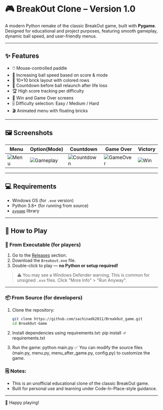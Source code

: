 # 🎮 BreakOut Clone – Version 1.0

A modern Python remake of the classic BreakOut game, built with **Pygame**. Designed for educational and project purposes, featuring smooth gameplay, dynamic ball speed, and user-friendly menus.

---

## ✨ Features

- 🖱️ Mouse-controlled paddle
- 🚀 Increasing ball speed based on score & mode
- 🧱 10×10 brick layout with colored rows
- 🔁 Countdown before ball relaunch after life loss
- 🏆 High score tracking per difficulty
- 🎯 Win and Game Over screens
- 🎚️ Difficulty selection: Easy / Medium / Hard
- 🎬 Animated menu with floating bricks

---

## 🖼️ Screenshots

| Menu | Option(Mode) | Countdown | Game Over | Victory |
|------|----------|-----------|-----------|---------|
| ![Menu](https://github.com/user-attachments/assets/61f07512-d4fa-40f0-8d6a-7c33536e7b54) | ![Gameplay](https://github.com/user-attachments/assets/2e6dbd62-a934-425c-b586-cd7835f9cf8d) | ![Countdown](https://github.com/user-attachments/assets/72de0f5d-6d42-4fec-8a30-8ca4d7404092)| ![GameOver](https://github.com/user-attachments/assets/51dffecf-66d5-4382-a59f-6386db26f5a1) | ![Win](https://github.com/user-attachments/assets/ffaa6e5c-f7af-431c-9e35-d0cfc0026b6b) |
---

## 💻 Requirements

- Windows OS (for `.exe` version)
- Python 3.8+ (for running from source)
- [`pygame`](https://pypi.org/project/pygame/) library

---

## 🚀 How to Play

### 🧩 From Executable (for players)

1. Go to the [Releases](https://github.com/your-username/BreakOut-Clone/releases) section.
2. Download the `Breakout.exe` file.
3. Double-click to play — **no Python or setup required!**

> ⚠️ You may see a Windows Defender warning. This is common for unsigned `.exe` files. Click "More Info" > "Run Anyway".

---

### 📦 From Source (for developers)

1. Clone the repository:

   ```bash
   git clone https://github.com/sachinadk2011/BreakOut_game.git
   cd BreakOut-Game
2. Install dependencies using requirements.txt:
   pip install -r requirements.txt
3. Run the game:
   python main.py
✅ You can modify the source files (main.py, menu.py, menu_after_game.py, config.py) to customize the game.

 ### 🗒️ Notes:
- This is an unofficial educational clone of the classic BreakOut game.
- Built for personal use and learning under Code-In-Place-style guidance.

---

👾 Happy playing!
